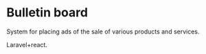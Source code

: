 <p><h1>Bulletin board</h1></p>

<p>System for placing ads of the sale of various products and services.</p>

<p>Laravel+react.</p>
